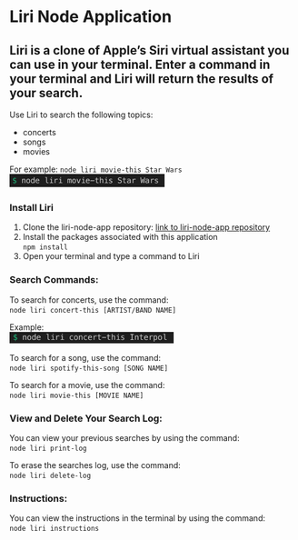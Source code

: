 # Liri Node Application

## Liri is a clone of Apple’s Siri virtual assistant you can use in your terminal.  Enter a command in your terminal and Liri will return the results of your search.


Use Liri to search the following topics: 
- concerts
- songs
- movies

For example: `node liri movie-this Star Wars`  
<img src="assests/ss-star-wars-2.png" height="23">
<!-- ![Image](https://user-images.githubusercontent.com/16404148/56218424-f5347d80-6032-11e9-9e9f-f3713f78f0ad.png) -->

### Install Liri
1. Clone the liri-node-app repository: [link to liri-node-app repository](https://github.com/fcarlone/liri-node-app/)  
2. Install the packages associated with this application  
`npm install`  
3. Open your terminal and type a command to Liri 

  
### Search Commands:  
To search for concerts, use the command:  
`node liri concert-this [ARTIST/BAND NAME]`  
<!-- Example: ![Image](https://user-images.githubusercontent.com/16404148/56219826-62e1a900-6035-11e9-8f2b-9912d13838cc.png)
Example: ![Screenshot](assests/ss-concert-this-example.png)   -->

Example:  
<img src="assests/ss-concert-this-example.png" height="20">

To search for a song, use the command:  
`node liri spotify-this-song [SONG NAME]`

To search for a movie, use the command:  
`node liri movie-this [MOVIE NAME]`

  
### View and Delete Your Search Log:
You can view your previous searches by using the command:  
`node liri print-log`  
  
To erase the searches log, use the command:  
`node liri delete-log`  


### Instructions:  
You can view the instructions in the terminal by using the command:  
`node liri instructions`  

